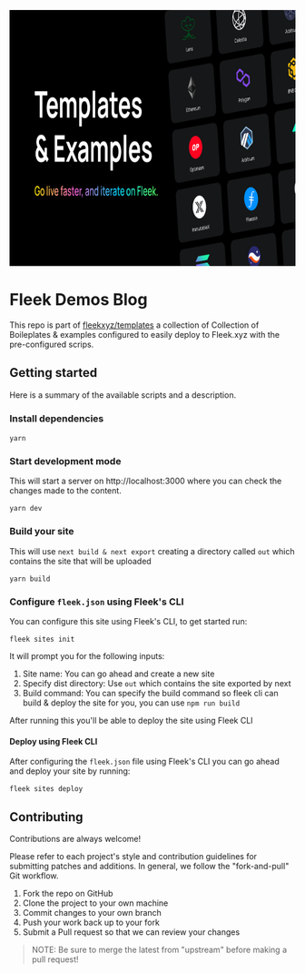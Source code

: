 <p align="center">
  <img src="https://raw.githubusercontent.com/fleekxyz/templates/main/.github/coverImage.png?token=GHSAT0AAAAAABOKGXBQU6IXFNDB3V5KJ2OOY6UAYJQ" height="450" title="Fleek.xyz" alt="fleek-xyz logo">
</p>

# Fleek Demos Blog

This repo is part of [fleekxyz/templates](https://github.com/fleekxyz/templates) a collection of Collection of Boileplates & examples configured to easily deploy to Fleek.xyz with the pre-configured scrips.

## Getting started

Here is a summary of the available scripts and a description.

### Install dependencies
```
yarn
```

### Start development mode
This will start a server on http://localhost:3000 where you can check the changes made to the content.
```
yarn dev
```

### Build your site
This will use `next build & next export` creating a directory called `out` which contains the site that will be uploaded
```
yarn build
```

### Configure `fleek.json` using Fleek's CLI
You can configure this site using Fleek's CLI, to get started run:
```
fleek sites init
```
It will prompt you for the following inputs:
1. Site name: You can go ahead and create a new site
2. Specify dist directory: Use `out` which contains the site exported by next
3. Build command: You can specify the build command so fleek cli can build & deploy the site for you, you can use `npm run build`

After running this you'll be able to deploy the site using Fleek CLI

#### Deploy using Fleek CLI
After configuring the `fleek.json` file using Fleek's CLI you can go ahead and deploy your site by running:
```
fleek sites deploy
```

## Contributing

Contributions are always welcome!

Please refer to each project's style and contribution guidelines for submitting patches and additions. In general, we follow the "fork-and-pull" Git workflow.

1. Fork the repo on GitHub
2. Clone the project to your own machine
3. Commit changes to your own branch
4. Push your work back up to your fork
5. Submit a Pull request so that we can review your changes

> NOTE: Be sure to merge the latest from "upstream" before making a pull request!
